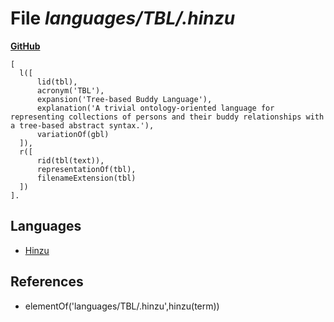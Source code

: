 # File _languages/TBL/.hinzu_
**[GitHub](https://github.com/softlang/yas/blob/master/languages/TBL/.hinzu)**
```
[
  l([
      lid(tbl),
      acronym('TBL'),
      expansion('Tree-based Buddy Language'),
      explanation('A trivial ontology-oriented language for representing collections of persons and their buddy relationships with a tree-based abstract syntax.'),
      variationOf(gbl)
  ]),
  r([
      rid(tbl(text)),
      representationOf(tbl),
      filenameExtension(tbl)
  ])
].
```

## Languages
* [Hinzu](../languages/Hinzu.md)

## References
* elementOf('languages/TBL/.hinzu',hinzu(term))
